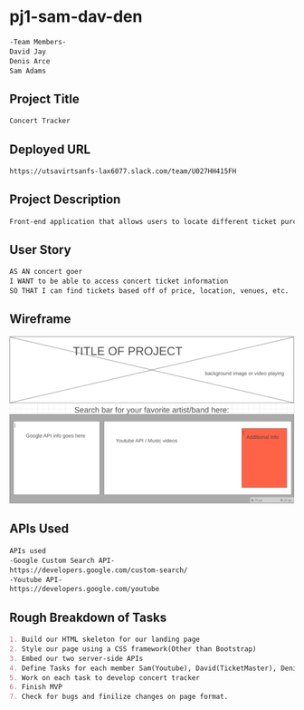 # pj1-sam-dav-den

```md
-Team Members-
David Jay
Denis Arce
Sam Adams
```

## Project Title

```md
Concert Tracker
```

## Deployed URL

```md
https://utsavirtsanfs-lax6077.slack.com/team/U027HH415FH
```

## Project Description

```md
Front-end application that allows users to locate different ticket purchasing sites using our Google custom search API and provides them with other data and resources using our Youtube API.
```

## User Story

```md
AS AN concert goer
I WANT to be able to access concert ticket information
SO THAT I can find tickets based off of price, location, venues, etc.
```

## Wireframe

![wireframe](/wireframe1.png)

## APIs Used

```md
APIs used
-Google Custom Search API-
https://developers.google.com/custom-search/
-Youtube API-
https://developers.google.com/youtube
```

## Rough Breakdown of Tasks

```md
1. Build our HTML skeleton for our landing page
2. Style our page using a CSS framework(Other than Bootstrap)
3. Embed our two server-side APIs
4. Define Tasks for each member Sam(Youtube), David(TicketMaster), Denis(Foundation),
5. Work on each task to develop concert tracker
6. Finish MVP
7. Check for bugs and finilize changes on page format.
```
